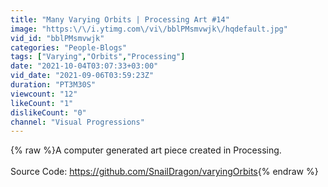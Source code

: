 ```yaml
---
title: "Many Varying Orbits | Processing Art #14"
image: "https:\/\/i.ytimg.com\/vi\/bblPMsmvwjk\/hqdefault.jpg"
vid_id: "bblPMsmvwjk"
categories: "People-Blogs"
tags: ["Varying","Orbits","Processing"]
date: "2021-10-04T03:07:33+03:00"
vid_date: "2021-09-06T03:59:23Z"
duration: "PT3M30S"
viewcount: "12"
likeCount: "1"
dislikeCount: "0"
channel: "Visual Progressions"
---
```

{% raw %}A computer generated art piece created in Processing.<br /><br />Source Code: <a rel="nofollow" target="blank" href="https://github.com/SnailDragon/varyingOrbits">https://github.com/SnailDragon/varyingOrbits</a>{% endraw %}
